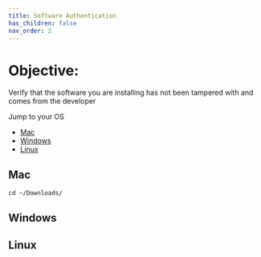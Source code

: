```yaml
---
title: Software Authentication
has_children: false
nav_order: 2
---
```

# Objective:
Verify that the software you are installing has not been tampered with and comes from the developer

Jump to your OS 
- [Mac](#mac)
- [Windows](#windows)
- [Linux](#linux)

## Mac

```
cd ~/Downloads/
```

## Windows























## Linux
